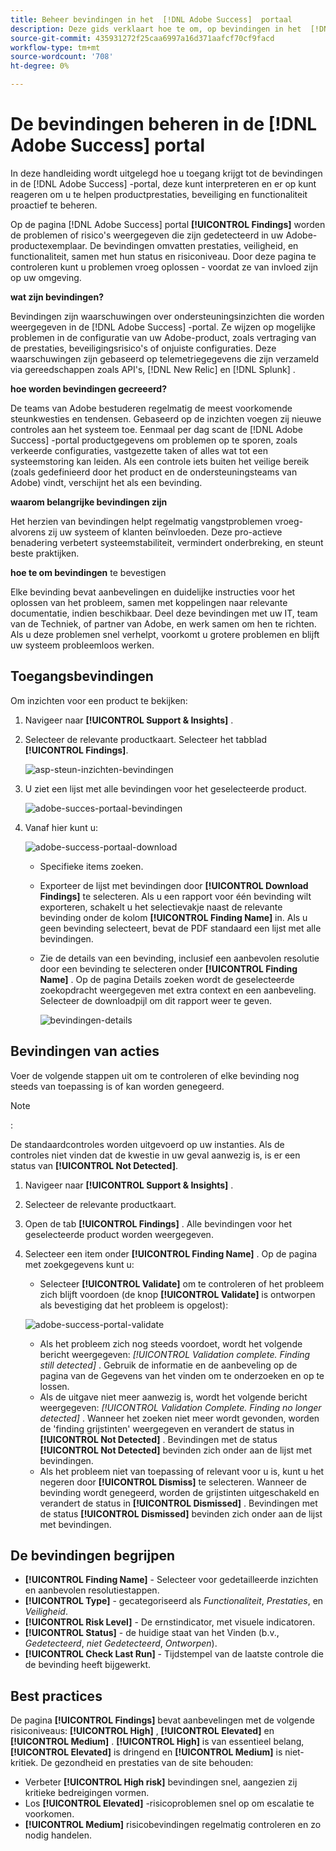 ```yaml
---
title: Beheer bevindingen in het  [!DNL Adobe Success]  portaal
description: Deze gids verklaart hoe te om, op bevindingen in het  [!DNL Adobe Success]  Portaal toegang te hebben te interpreteren en te handelen om u te helpen productprestaties, veiligheid, en functionaliteit risico's proactively beheren.
source-git-commit: 435931272f25caa6997a16d371aafcf70cf9facd
workflow-type: tm+mt
source-wordcount: '708'
ht-degree: 0%

---
```


# De bevindingen beheren in de [!DNL Adobe Success] portal

In deze handleiding wordt uitgelegd hoe u toegang krijgt tot de bevindingen in de [!DNL Adobe Success] -portal, deze kunt interpreteren en er op kunt reageren om u te helpen productprestaties, beveiliging en functionaliteit proactief te beheren.

Op de pagina [!DNL Adobe Success] portal **[!UICONTROL Findings]** worden de problemen of risico&#39;s weergegeven die zijn gedetecteerd in uw Adobe-productexemplaar. De bevindingen omvatten prestaties, veiligheid, en functionaliteit, samen met hun status en risiconiveau. Door deze pagina te controleren kunt u problemen vroeg oplossen - voordat ze van invloed zijn op uw omgeving.

**wat zijn bevindingen?**

Bevindingen zijn waarschuwingen over ondersteuningsinzichten die worden weergegeven in de [!DNL Adobe Success] -portal. Ze wijzen op mogelijke problemen in de configuratie van uw Adobe-product, zoals vertraging van de prestaties, beveiligingsrisico&#39;s of onjuiste configuraties. Deze waarschuwingen zijn gebaseerd op telemetriegegevens die zijn verzameld via gereedschappen zoals API&#39;s, [!DNL New Relic] en [!DNL Splunk] .

**hoe worden bevindingen gecreeerd?**

De teams van Adobe bestuderen regelmatig de meest voorkomende steunkwesties en tendensen. Gebaseerd op de inzichten voegen zij nieuwe controles aan het systeem toe. Eenmaal per dag scant de [!DNL Adobe Success] -portal productgegevens om problemen op te sporen, zoals verkeerde configuraties, vastgezette taken of alles wat tot een systeemstoring kan leiden. Als een controle iets buiten het veilige bereik (zoals gedefinieerd door het product en de ondersteuningsteams van Adobe) vindt, verschijnt het als een bevinding.

**waarom belangrijke bevindingen zijn**

Het herzien van bevindingen helpt regelmatig vangstproblemen vroeg-alvorens zij uw systeem of klanten beïnvloeden. Deze pro-actieve benadering verbetert systeemstabiliteit, vermindert onderbreking, en steunt beste praktijken.

**hoe te om bevindingen** te bevestigen

Elke bevinding bevat aanbevelingen en duidelijke instructies voor het oplossen van het probleem, samen met koppelingen naar relevante documentatie, indien beschikbaar. Deel deze bevindingen met uw IT, team van de Techniek, of partner van Adobe, en werk samen om hen te richten. Als u deze problemen snel verhelpt, voorkomt u grotere problemen en blijft uw systeem probleemloos werken.


## Toegangsbevindingen

Om inzichten voor een product te bekijken:

1. Navigeer naar **[!UICONTROL Support & Insights]** .
1. Selecteer de relevante productkaart. Selecteer het tabblad **[!UICONTROL Findings]**. 

   ![ asp-steun-inzichten-bevindingen ](../../assets/asp-support-inisghts-findings.png)


1. U ziet een lijst met alle bevindingen voor het geselecteerde product.

   ![ adobe-succes-portaal-bevindingen ](../../assets/adobe-success-portal-findings.png)

1. Vanaf hier kunt u:

   ![ adobe-success-portaal-download ](../../assets/adobe-success-portal-download.png)

   * Specifieke items zoeken.
   * Exporteer de lijst met bevindingen door **[!UICONTROL Download Findings]** te selecteren. Als u een rapport voor één bevinding wilt exporteren, schakelt u het selectievakje naast de relevante bevinding onder de kolom **[!UICONTROL Finding Name]** in. Als u geen bevinding selecteert, bevat de PDF standaard een lijst met alle bevindingen.
   * Zie de details van een bevinding, inclusief een aanbevolen resolutie door een bevinding te selecteren onder **[!UICONTROL Finding Name]** . Op de pagina Details zoeken wordt de geselecteerde zoekopdracht weergegeven met extra context en een aanbeveling. Selecteer de downloadpijl om dit rapport weer te geven.


     ![ bevindingen-details ](../../assets/findings-details.png)


## Bevindingen van acties

Voer de volgende stappen uit om te controleren of elke bevinding nog steeds van toepassing is of kan worden genegeerd.

>[!NOTE]
>:
>
>De standaardcontroles worden uitgevoerd op uw instanties. Als de controles niet vinden dat de kwestie in uw geval aanwezig is, is er een status van **[!UICONTROL Not Detected]**.

1. Navigeer naar **[!UICONTROL Support & Insights]** .
1. Selecteer de relevante productkaart.
1. Open de tab **[!UICONTROL Findings]** . Alle bevindingen voor het geselecteerde product worden weergegeven.
1. Selecteer een item onder **[!UICONTROL Finding Name]** . Op de pagina met zoekgegevens kunt u:
   * Selecteer **[!UICONTROL Validate]** om te controleren of het probleem zich blijft voordoen (de knop **[!UICONTROL Validate]** is ontworpen als bevestiging dat het probleem is opgelost):

   ![ adobe-success-portal-validate ](../../assets/adobe-success-portal-validate.png)


   * Als het probleem zich nog steeds voordoet, wordt het volgende bericht weergegeven: *[!UICONTROL Validation complete. Finding still detected]* . Gebruik de informatie en de aanbeveling op de pagina van de Gegevens van het vinden om te onderzoeken en op te lossen.
   * Als de uitgave niet meer aanwezig is, wordt het volgende bericht weergegeven: *[!UICONTROL Validation Complete. Finding no longer detected]* . Wanneer het zoeken niet meer wordt gevonden, worden de &#39;finding grijstinten&#39; weergegeven en verandert de status in **[!UICONTROL Not Detected]** . Bevindingen met de status **[!UICONTROL Not Detected]** bevinden zich onder aan de lijst met bevindingen.
   * Als het probleem niet van toepassing of relevant voor u is, kunt u het negeren door **[!UICONTROL Dismiss]** te selecteren. Wanneer de bevinding wordt genegeerd, worden de grijstinten uitgeschakeld en verandert de status in **[!UICONTROL Dismissed]** .  Bevindingen met de status **[!UICONTROL Dismissed]** bevinden zich onder aan de lijst met bevindingen.

## De bevindingen begrijpen

* **[!UICONTROL Finding Name]** - Selecteer voor gedetailleerde inzichten en aanbevolen resolutiestappen.
* **[!UICONTROL Type]** - gecategoriseerd als *Functionaliteit*, *Prestaties*, en *Veiligheid*.
* **[!UICONTROL Risk Level]** - De ernstindicator, met visuele indicatoren.
* **[!UICONTROL Status]** - de huidige staat van het Vinden (b.v., *Gedetecteerd*, *niet Gedetecteerd*, *Ontworpen*).
* **[!UICONTROL Check Last Run]** - Tijdstempel van de laatste controle die de bevinding heeft bijgewerkt.


## Best practices

De pagina **[!UICONTROL Findings]** bevat aanbevelingen met de volgende risiconiveaus: **[!UICONTROL High]** , **[!UICONTROL Elevated]** en **[!UICONTROL Medium]** . **[!UICONTROL High]** is van essentieel belang, **[!UICONTROL Elevated]** is dringend en **[!UICONTROL Medium]** is niet-kritiek. De gezondheid en prestaties van de site behouden:

* Verbeter **[!UICONTROL High risk]** bevindingen snel, aangezien zij kritieke bedreigingen vormen.
* Los **[!UICONTROL Elevated]** -risicoproblemen snel op om escalatie te voorkomen.
* **[!UICONTROL Medium]** risicobevindingen regelmatig controleren en zo nodig handelen.




